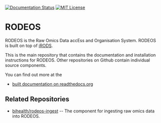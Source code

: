 [![Documentation Status](https://readthedocs.org/projects/rodeos/badge/?version=latest)](https://rodeos.readthedocs.io/en/latest/?badge=latest)
[![MIT License](https://img.shields.io/badge/License-MIT-green.svg)](https://opensource.org/licenses/MIT)

# RODEOS

RODEOS is the Raw Omics Data accEss and Organisation System.
RODEOS is built on top of [iRODS](https://www.irods.org).

This is the main repository that contains the documentation and installation instructions for RODEOS.
Other repositories on Github contain individual source components.

You can find out more at the

- [built documentation on readthedocs.org](https://rodeos.readthedocs.org)

## Related Repositories

- [bihealth/rodeos-ingest](https://github.com/bihealth/rodeos-ingest) --
  The component for ingesting raw omics data into RODEOS.
